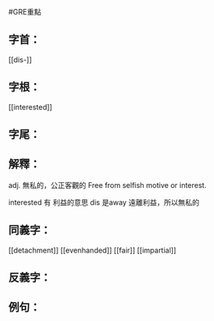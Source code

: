 #GRE重點 
## 字首：
[[dis-]]
## 字根：
[[interested]]
## 字尾：


## 解釋：
adj.
無私的，公正客觀的
Free from selfish motive or interest.

interested 有 利益的意思
dis 是away
遠離利益，所以無私的

## 同義字：
[[detachment]]
[[evenhanded]]
[[fair]]
[[impartial]]

## 反義字：

## 例句：

